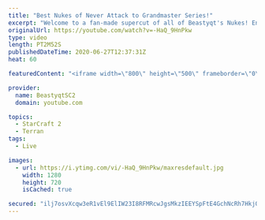 ```yaml
---
title: "Best Nukes of Never Attack to Grandmaster Series!"
excerpt: "Welcome to a fan-made supercut of all of Beastyqt's Nukes! Enjoy this Nuke Reel!  Check out Black Fire's channel who edited this video: https://www.youtube.com/channel/UCT2zCxLrL91NILOBHcRAELA/featured?  #Beastyqt #StarCraft2 #SC2  Feel free to let me know if you have any suggestions for future videos."
originalUrl: https://youtube.com/watch?v=-HaQ_9HnPkw
type: video
length: PT2M52S
publishedDateTime: 2020-06-27T12:37:31Z
heat: 60

featuredContent: "<iframe width=\"800\" height=\"500\" frameborder=\"0\" src=\"https://www.youtube.com/embed/-HaQ_9HnPkw\" allow=\"accelerometer; autoplay; encrypted-media; gyroscope; picture-in-picture\" allowfullscreen></iframe>"

provider:
  name: BeastyqtSC2
  domain: youtube.com

topics:
  - StarCraft 2
  - Terran
tags:
  - Live

images:
  - url: https://i.ytimg.com/vi/-HaQ_9HnPkw/maxresdefault.jpg
    width: 1280
    height: 720
    isCached: true

secured: "ilj7osvXcqw3eR1vEl9ElIW23I8RFMRcwJgsMkzIEEYSpFtE4GchNcRh7HkjQ52qnjZs/VAdIQo5J+UHFjt3TjgEQxxkv6LSBCPmXu1ZRyedZ/Ail4Ar8oRB7A1UEXcLeQ6I1lsvyBCk7KoSPpCL4nZ8PoUhgbMqg2k+zc31mi03+wGbEo+V2I/OPBe5PnHAPa7dpUJVfvSi3W9x+F88UW9gZRxUEpOpVsPM+UM9dvplUd6i4CyRBCKpKn8rttghpgspTEx7RWMABvvJ4E88mW/jTkBjZPhe38WZ3S3qvfBPIrdkcIMJoEVHa+hjkk1tdBmb3ycJqaiSrKfAd1EGY5Uwr0xhRre4sQTIWfNEOTEc9fvcTma1QVTwAGwQ3yyMy2nTv8NpLMa23l/2UZop8xW/K2Pve0hp+2JteWZexbA=;iaF+gHUW3SQVvd0oxK4U1A=="
---
```


